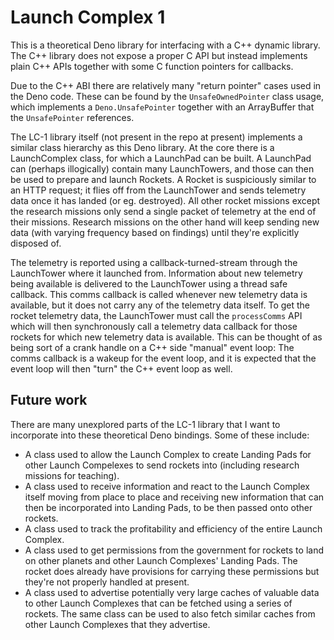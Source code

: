 # Launch Complex 1

This is a theoretical Deno library for interfacing with a C++ dynamic library.
The C++ library does not expose a proper C API but instead implements plain C++
APIs together with some C function pointers for callbacks.

Due to the C++ ABI there are relatively many "return pointer" cases used in the
Deno code. These can be found by the `UnsafeOwnedPointer` class usage, which
implements a `Deno.UnsafePointer` together with an ArrayBuffer that the
`UnsafePointer` references.

The LC-1 library itself (not present in the repo at present) implements a
similar class hierarchy as this Deno library. At the core there is a
LaunchComplex class, for which a LaunchPad can be built. A LaunchPad can
(perhaps illogically) contain many LaunchTowers, and those can then be used to
prepare and launch Rockets. A Rocket is suspiciously similar to an HTTP request;
it flies off from the LaunchTower and sends telemetry data once it has landed
(or eg. destroyed). All other rocket missions except the research missions only
send a single packet of telemetry at the end of their missions. Research
missions on the other hand will keep sending new data (with varying frequency
based on findings) until they're explicitly disposed of.

The telemetry is reported using a callback-turned-stream through the LaunchTower
where it launched from. Information about new telemetry being available is
delivered to the LaunchTower using a thread safe callback. This comms callback
is called whenever new telemetry data is available, but it does not carry any of
the telemetry data itself. To get the rocket telemetry data, the LaunchTower
must call the `processComms` API which will then synchronously call a telemetry
data callback for those rockets for which new telemetry data is available. This
can be thought of as being sort of a crank handle on a C++ side "manual" event
loop: The comms callback is a wakeup for the event loop, and it is expected that
the event loop will then "turn" the C++ event loop as well.

## Future work

There are many unexplored parts of the LC-1 library that I want to incorporate
into these theoretical Deno bindings. Some of these include:

- A class used to allow the Launch Complex to create Landing Pads for other
  Launch Compelexes to send rockets into (including research missions for
  teaching).
- A class used to receive information and react to the Launch Complex itself
  moving from place to place and receiving new information that can then be
  incorporated into Landing Pads, to be then passed onto other rockets.
- A class used to track the profitability and efficiency of the entire Launch
  Complex.
- A class used to get permissions from the government for rockets to land on
  other planets and other Launch Complexes' Landing Pads. The rocket does
  already have provisions for carrying these permissions but they're not
  properly handled at present.
- A class used to advertise potentially very large caches of valuable data to
  other Launch Complexes that can be fetched using a series of rockets. The same
  class can be used to also fetch similar caches from other Launch Complexes
  that they advertise.
